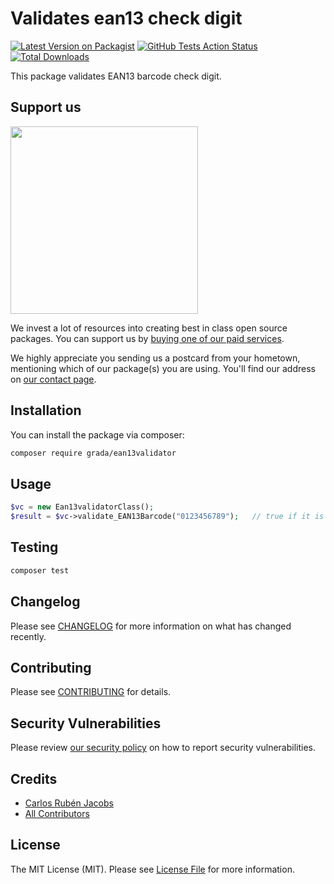 # Validates ean13 check digit

[![Latest Version on Packagist](https://img.shields.io/packagist/v/grada/ean13validator.svg?style=flat-square)](https://packagist.org/packages/consultora-grada/ean13-validator)
[![GitHub Tests Action Status](https://img.shields.io/github/workflow/status/grada/ean13validator/Tests?label=tests)](https://github.com/consultora-grada/ean13-validator/actions?query=workflow%3ATests+branch%3Amaster)
[![Total Downloads](https://img.shields.io/packagist/dt/grada/ean13validator.svg?style=flat-square)](https://packagist.org/packages/consultora-grada/ean13-validator)


This package validates EAN13 barcode check digit.

## Support us

[<img src="https://www.grada.com.ar/wp-content/uploads/2020/06/logoGrada200x71.png" width="300px" />](https://grada.com.ar)

We invest a lot of resources into creating best in class open source packages. You can support us by [buying one of our paid services](https://www.grada.com.ar/).

We highly appreciate you sending us a postcard from your hometown, mentioning which of our package(s) you are using. You'll find our address on [our contact page](https://www.grada.com.ar/contacto/).

## Installation

You can install the package via composer:

```bash
composer require grada/ean13validator
```

## Usage

```php
$vc = new Ean13validatorClass();
$result = $vc->validate_EAN13Barcode("0123456789");   // true if it is a valid EAN13 barcode
```

## Testing

```bash
composer test
```

## Changelog

Please see [CHANGELOG](CHANGELOG.md) for more information on what has changed recently.

## Contributing

Please see [CONTRIBUTING](.github/CONTRIBUTING.md) for details.

## Security Vulnerabilities

Please review [our security policy](../../security/policy) on how to report security vulnerabilities.

## Credits

- [Carlos Rubén Jacobs](https://github.com/consultora-grada)
- [All Contributors](../../contributors)

## License

The MIT License (MIT). Please see [License File](LICENSE.md) for more information.
